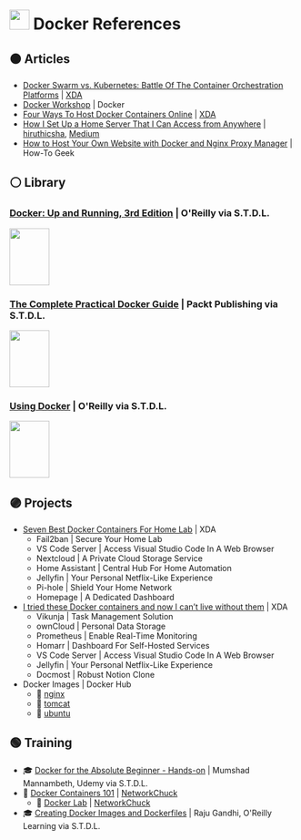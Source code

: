 # <img src="https://cdn.iconscout.com/icon/free/png-512/free-docker-logo-icon-download-in-svg-png-gif-file-formats--technology-social-media-vol-2-pack-logos-icons-2944835.png?f=webp&w=256" width="35" height="35"></img> Docker References

## 🟤 Articles
- [Docker Swarm vs. Kubernetes: Battle Of The Container Orchestration Platforms](https://www.xda-developers.com/docker-swarm-vs-kubernetes/) | [XDA](https://www.xda-developers.com/)
- [Docker Workshop](https://docs.docker.com/get-started/workshop/) | Docker
- [Four Ways To Host Docker Containers Online](https://www.xda-developers.com/ways-host-docker-containers-online/) | [XDA](https://www.xda-developers.com/)
- [How I Set Up a Home Server That I Can Access from Anywhere](https://hiruthicsha.medium.com/how-i-set-up-a-home-server-that-i-can-access-from-anywhere-722b7339f54a) | [hiruthicsha](https://hiruthicsha.medium.com/), [Medium](https://medium.com/)
- [How to Host Your Own Website with Docker and Nginx Proxy Manager](https://www.howtogeek.com/how-to-host-your-own-website-with-docker-and-nginx-proxy-manager/) | How-To Geek

## ⚪ Library
### [Docker: Up and Running, 3rd Edition](https://learning-oreilly-com.prxy.stdl.org/library/view/docker-up/9781098131814/) | O'Reilly via S.T.D.L.
<img src=https://c.media-amazon.com/images/I/71uagb-QdBL._AC_UY327_FMwebp_QL65_.jpg width="70" height="100"></img>

### [The Complete Practical Docker Guide](https://learning-oreilly-com.prxy.stdl.org/course/the-complete-practical/9781803247892/) | Packt Publishing via S.T.D.L.
<img src=https://content.packt.com/_/image/xxlarge/V18421/cover_image_large.jpg width="70" height="100"></img> 

### [Using Docker](https://learning-oreilly-com.prxy.stdl.org/library/view/using-docker/9781491915752/) | O'Reilly via S.T.D.L.
<img src=https://m.media-amazon.com/images/I/91K0giTe4ML._SL1500_.jpg width="70" height="100"></img>

## 🟣 Projects
- [Seven Best Docker Containers For Home Lab](https://www.xda-developers.com/best-docker-containers-for-home-lab/) | XDA
	- Fail2ban | Secure Your Home Lab
  	- VS Code Server | Access Visual Studio Code In A Web Browser
  	- Nextcloud | A Private Cloud Storage Service
  	- Home Assistant | Central Hub For Home Automation
  	- Jellyfin | Your Personal Netflix-Like Experience
  	- Pi-hole | Shield Your Home Network
  	- Homepage | A Dedicated Dashboard
- [I tried these Docker containers and now I can’t live without them](https://www.xda-developers.com/tried-these-docker-containers-cant-live-without-them/) | XDA
	- Vikunja | Task Management Solution
 	- ownCloud | Personal Data Storage
  	- Prometheus | Enable Real-Time Monitoring
  	- Homarr | Dashboard For Self-Hosted Services
  	- VS Code Server | Access Visual Studio Code In A Web Browser
  	- Jellyfin | Your Personal Netflix-Like Experience
  	- Docmost | Robust Notion Clone
- Docker Images | Docker Hub
	- 🐳 [nginx](https://hub.docker.com/_/nginx)
	- 🐳 [tomcat](https://hub.docker.com/_/tomcat)
	- 🐳 [ubuntu](https://hub.docker.com/_/ubuntu)

## 🟢 Training
- 🎓 [Docker for the Absolute Beginner - Hands-on](https://gale.udemy.com/course/learn-docker/) | Mumshad Mannambeth, Udemy via S.T.D.L.
- 🎦 [Docker Containers 101](https://www.youtube.com/watch?v=eGz9DS-aIeY&t=786s) | [NetworkChuck](https://www.youtube.com/@NetworkChuck)
	- 🎦 [Docker Lab](https://linode.com/networkchuck) | [NetworkChuck](https://www.youtube.com/@NetworkChuck)
 - 🎓 [Creating Docker Images and Dockerfiles](https://learning-oreilly-com.prxy.stdl.org/course/creating-docker-images/9781098115203/) | Raju Gandhi, O'Reilly Learning via S.T.D.L.

<!--
## 🌎 Online Resources
-->
